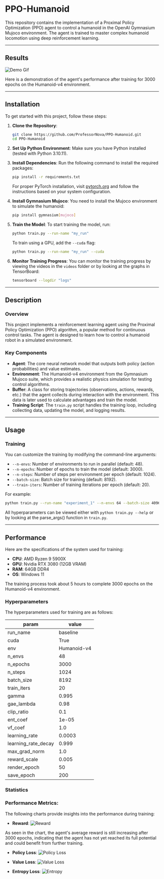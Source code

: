 # PPO-Humanoid

This repository contains the implementation of a Proximal Policy Optimization (PPO) agent to control a humanoid in the
OpenAI Gymnasium Mujoco environment. The agent is trained to master complex humanoid locomotion using deep reinforcement
learning.

---

## Results

![Demo Gif](https://github.com/ProfessorNova/PPO-Humanoid/blob/main/docs/demo.gif)

Here is a demonstration of the agent's performance after training for 3000 epochs on the Humanoid-v4 environment.

---

## Installation

To get started with this project, follow these steps:

1. **Clone the Repository**:
    ```bash
    git clone https://github.com/ProfessorNova/PPO-Humanoid.git
    cd PPO-Humanoid
    ```

2. **Set Up Python Environment**:
   Make sure you have Python installed (tested with Python 3.10.11).

3. **Install Dependencies**:
   Run the following command to install the required packages:
    ```bash
    pip install -r requirements.txt
    ```

   For proper PyTorch installation, visit [pytorch.org](https://pytorch.org/get-started/locally/) and follow the
   instructions based on your system configuration.

4. **Install Gymnasium Mujoco**:
   You need to install the Mujoco environment to simulate the humanoid:
    ```bash
    pip install gymnasium[mujoco]
    ```

5. **Train the Model**:
   To start training the model, run:
    ```bash
    python train.py --run-name "my_run"
    ```
   To train using a GPU, add the `--cuda` flag:
    ```bash
    python train.py --run-name "my_run" --cuda
    ```

6. **Monitor Training Progress**:
   You can monitor the training progress by viewing the videos in the `videos` folder or by looking at the graphs in
   TensorBoard:
    ```bash
    tensorboard --logdir "logs"
    ```

---

## Description

### Overview

This project implements a reinforcement learning agent using the Proximal Policy Optimization (PPO) algorithm, a popular
method for continuous control tasks. The agent is designed to learn how to control a humanoid robot in a simulated
environment.

### Key Components

- **Agent**: The core neural network model that outputs both policy (action probabilities) and value estimates.
- **Environment**: The Humanoid-v4 environment from the Gymnasium Mujoco suite, which provides a realistic physics
  simulation for testing control algorithms.
- **Buffer**: A class for storing trajectories (observations, actions, rewards, etc.) that the agent collects during
  interaction with the environment. This data is later used to calculate advantages and train the model.
- **Training Script**: The `train.py` script handles the training loop, including collecting data, updating the model,
  and logging results.

---

## Usage

### Training

You can customize the training by modifying the command-line arguments:

- `--n-envs`: Number of environments to run in parallel (default: 48).
- `--n-epochs`: Number of epochs to train the model (default: 3000).
- `--n-steps`: Number of steps per environment per epoch (default: 1024).
- `--batch-size`: Batch size for training (default: 8192).
- `--train-iters`: Number of training iterations per epoch (default: 20).

For example:

```bash
python train.py --run-name "experiment_1" --n-envs 64 --batch-size 4096 --train-iters 30 --cuda
```

All hyperparameters can be viewed either with `python train.py --help` or by looking at the
parse_args() function in `train.py`.

---

## Performance

Here are the specifications of the system used for training:

- **CPU**: AMD Ryzen 9 5900X
- **GPU**: Nvidia RTX 3080 (12GB VRAM)
- **RAM**: 64GB DDR4
- **OS**: Windows 11

The training process took about 5 hours to complete 3000 epochs on the Humanoid-v4 environment.

### Hyperparameters

The hyperparameters used for training are as follows:

| param               | value       | 
|---------------------|-------------| 
| run_name            | baseline    | 
| cuda                | True        | 
| env                 | Humanoid-v4 |
| n_envs              | 48          |
| n_epochs            | 3000        |
| n_steps             | 1024        |
| batch_size          | 8192        | 
| train_iters         | 20          | 
| gamma               | 0.995       | 
| gae_lambda          | 0.98        |
| clip_ratio          | 0.1         | 
| ent_coef            | 1e-05       |
| vf_coef             | 1.0         |
| learning_rate       | 0.0003      | 
| learning_rate_decay | 0.999       |
| max_grad_norm       | 1.0         | 
| reward_scale        | 0.005       | 
| render_epoch        | 50          |
| save_epoch          | 200         |

### Statistics

### Performance Metrics:

The following charts provide insights into the performance during training:

- **Reward**:
  ![Reward](https://github.com/ProfessorNova/PPO-Humanoid/blob/main/docs/charts_avg_reward.svg)

As seen in the chart, the agent's average reward is still increasing after 3000 epochs,
indicating that the agent has not yet reached its full potential and could benefit from further training.

- **Policy Loss**:
  ![Policy Loss](https://github.com/ProfessorNova/PPO-Humanoid/blob/main/docs/losses_policy_loss.svg)

- **Value Loss**:
  ![Value Loss](https://github.com/ProfessorNova/PPO-Humanoid/blob/main/docs/losses_value_loss.svg)

- **Entropy Loss**:
  ![Entropy](https://github.com/ProfessorNova/PPO-Humanoid/blob/main/docs/losses_entropy.svg)
